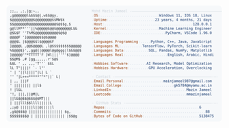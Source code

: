 <picture>
  <source srcset="https://raw.githubusercontent.com/mmazinjameel/mmazinjameel/main/dark_mode.svg?v=1742969649" media="(prefers-color-scheme: dark)">
  <img src="https://raw.githubusercontent.com/mmazinjameel/mmazinjameel/main/light_mode.svg?v=1742969649">
</picture>

